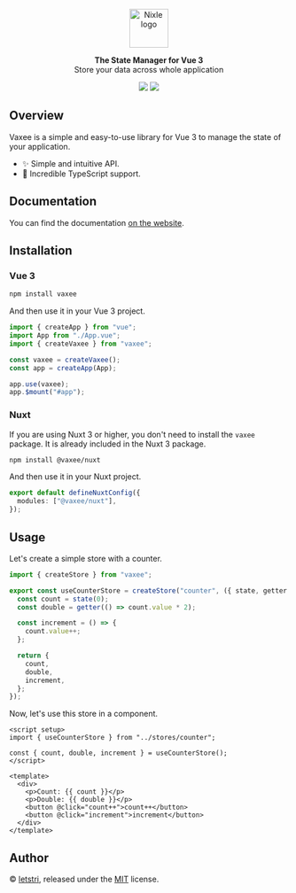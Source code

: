 <p align="center">
<a href="https://vaxee.letstri.dev" target="_blank" rel="noopener noreferrer">
<img height="70" src="https://vaxee.letstri.dev/logo.svg"  alt="Nixle logo">
</a>
</p>
<p  align="center">
<strong>The State Manager for Vue 3</strong><br>Store your data across whole application
</p>
<p align="center">
<a href="https://www.npmjs.com/package/vaxee"><img  src="https://img.shields.io/npm/v/vaxee.svg?style=for-the-badge"></a>
<a href="https://nixle.letstri.dev"><img  src="https://img.shields.io/badge/you_want-vaxee-green?style=for-the-badge"></a>
</p>

## Overview

Vaxee is a simple and easy-to-use library for Vue 3 to manage the state of your application.

- ✨ Simple and intuitive API.
- 💪 Incredible TypeScript support.

## Documentation

You can find the documentation [on the website](https://vaxee.letstri.dev).

## Installation

### Vue 3

```bash
npm install vaxee
```

And then use it in your Vue 3 project.

```ts
import { createApp } from "vue";
import App from "./App.vue";
import { createVaxee } from "vaxee";

const vaxee = createVaxee();
const app = createApp(App);

app.use(vaxee);
app.$mount("#app");
```

### Nuxt

If you are using Nuxt 3 or higher, you don't need to install the `vaxee` package. It is already included in the Nuxt 3 package.

```bash
npm install @vaxee/nuxt
```

And then use it in your Nuxt project.

```ts
export default defineNuxtConfig({
  modules: ["@vaxee/nuxt"],
});
```

## Usage

Let's create a simple store with a counter.

```ts
import { createStore } from "vaxee";

export const useCounterStore = createStore("counter", ({ state, getter }) => {
  const count = state(0);
  const double = getter(() => count.value * 2);

  const increment = () => {
    count.value++;
  };

  return {
    count,
    double,
    increment,
  };
});
```

Now, let's use this store in a component.

```vue
<script setup>
import { useCounterStore } from "../stores/counter";

const { count, double, increment } = useCounterStore();
</script>

<template>
  <div>
    <p>Count: {{ count }}</p>
    <p>Double: {{ double }}</p>
    <button @click="count++">count++</button>
    <button @click="increment">increment</button>
  </div>
</template>
```

## Author

© [letstri](https://letstri.dev), released under the [MIT](https://github.com/letstri/vaxee/blob/main/LICENSE) license.
